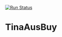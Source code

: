 [![Run Status](https://api.shippable.com/projects/5d86d4879e1c640007279d2d/badge?branch=master)](https://luzhangtina.github.io/)


# TinaAusBuy